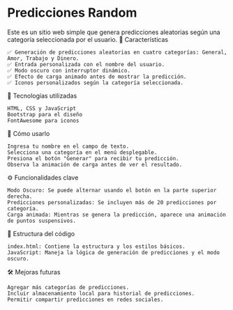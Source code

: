 # Predicciones Random

Este es un sitio web simple que genera predicciones aleatorias según una categoría seleccionada por el usuario.
🚀 Características

    ✅ Generación de predicciones aleatorias en cuatro categorías: General, Amor, Trabajo y Dinero.
    ✅ Entrada personalizada con el nombre del usuario.
    ✅ Modo oscuro con interruptor dinámico.
    ✅ Efecto de carga animado antes de mostrar la predicción.
    ✅ Iconos personalizados según la categoría seleccionada.

📌 Tecnologías utilizadas

    HTML, CSS y JavaScript
    Bootstrap para el diseño
    FontAwesome para iconos

🎯 Cómo usarlo

    Ingresa tu nombre en el campo de texto.
    Selecciona una categoría en el menú desplegable.
    Presiona el botón "Generar" para recibir tu predicción.
    Observa la animación de carga antes de ver el resultado.

⚙️ Funcionalidades clave

    Modo Oscuro: Se puede alternar usando el botón en la parte superior derecha.
    Predicciones personalizadas: Se incluyen más de 20 predicciones por categoría.
    Carga animada: Mientras se genera la predicción, aparece una animación de puntos suspensivos.

📂 Estructura del código

    index.html: Contiene la estructura y los estilos básicos.
    JavaScript: Maneja la lógica de generación de predicciones y el modo oscuro.

🛠️ Mejoras futuras

    Agregar más categorías de predicciones.
    Incluir almacenamiento local para historial de predicciones.
    Permitir compartir predicciones en redes sociales.
